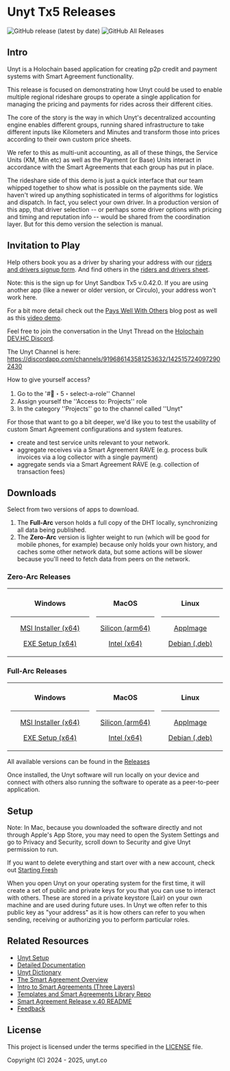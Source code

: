 # Unyt Tx5 Releases

![GitHub release (latest by date)](https://img.shields.io/github/v/release/unytco/unyt-sandbox-tx5?style=for-the-badge)
![GitHub All Releases](https://img.shields.io/github/downloads/unytco/unyt-sandbox-tx5/total?style=for-the-badge)

## Intro

Unyt is a Holochain based application for creating p2p credit and payment systems with Smart Agreement functionality.

This release is focused on demonstrating how Unyt could be used to enable multiple regional rideshare groups to operate a single application for managing the pricing and payments for rides across their different cities.

The core of the story is the way in which Unyt's decentralized accounting engine enables different groups, running shared infrastructure to take different inputs like Kilometers and Minutes and transform those into prices according to their own custom price sheets.

We refer to this as multi-unit accounting, as all of these things, the Service Units (KM, Min etc) as well as the Payment (or Base) Units interact in accordance with the Smart Agreements that each group has put in place.

The rideshare side of this demo is just a quick interface that our team whipped together to show what is possible on the payments side. We haven't wired up anything sophisticated in terms of algorithms for logistics and dispatch. In fact, you select your own driver. In a production version of this app, that driver selection -- or perhaps some driver options with pricing and timing and reputation info -- would be shared from the coordination layer. But for this demo version the selection is manual.

## Invitation to Play

Help others book you as a driver by sharing your address with our [riders and drivers signup form](https://forms.gle/KfsN3GzM3Z7V7tbj7). And find others in the [riders and drivers sheet](https://docs.google.com/spreadsheets/d/1aZ_7baIEhOT0jGXRYE9lFje-2hmOL2b62pjzfsPaKiY/edit?usp=sharing).

Note: this is the sign up for Unyt Sandbox Tx5 v.0.42.0. If you are using another app (like a newer or older version, or Circulo), your address won't work here.

For a bit more detail check out the [Pays Well With Others](https://unyt.co/blog/pays-well-with-others/) blog post as well as this [video demo](https://www.youtube.com/watch?v=BezY8h4GZto).

Feel free to join the conversation in the Unyt Thread on the [Holochain DEV.HC Discord](https://discord.com/invite/k55DS5dmPH).

The Unyt Channel is here:
https://discordapp.com/channels/919686143581253632/1425157240972902430

How to give yourself access? 
1. Go to the '#👤・5・select-a-role'' Channel
2. Assign yourself the ''Access to: Projects'' role 
3. In the category ''Projects'' go to the channel called ''Unyt"

For those that want to go a bit deeper, we'd like you to test the usability of custom Smart Agreement configurations and system features.

* create and test service units relevant to your network.
* aggregate receives via a Smart Agreement RAVE (e.g. process bulk invoices via a log collector with a single payment)
* aggregate sends via a Smart Agreement RAVE (e.g. collection of transaction fees)


## Downloads 

Select from two versions of apps to download. 
1. The **Full-Arc** verson holds a full copy of the DHT locally, synchronizing all data being published. 
2. The **Zero-Arc** version is lighter weight to run (which will be good for mobile phones, for example) because only holds your own history, and caches some other network data, but some actions will be slower because you'll need to fetch data from peers on the network.

### Zero-Arc Releases

<div align="center">

<table>
<tr>
<td width="33%" align="center">

#### **Windows**

---

[MSI Installer (x64)](https://github.com/unytco/unyt-sandbox-tx5/releases/download/v0.42.0/Unyt-tx5_zero-arc_0.42.0_x64_windows.msi)

[EXE Setup (x64)](https://github.com/unytco/unyt-sandbox-tx5/releases/download/v0.42.0/Unyt-tx5_zero-arc_0.42.0_x64_windows.exe)

</td>
<td width="25%" align="center">

#### **MacOS**

---

[Silicon (arm64)](https://github.com/unytco/unyt-sandbox-tx5/releases/download/v0.42.0/Unyt-tx5_zero-arc_0.42.0_aarch64_darwin.dmg)

[Intel (x64)](https://github.com/unytco/unyt-sandbox-tx5/releases/download/v0.42.0/Unyt-tx5_zero-arc_0.42.0_x64_darwin.dmg)

</td>
<td width="25%" align="center">

#### **Linux**

---

[AppImage](https://github.com/unytco/unyt-sandbox-tx5/releases/download/v0.42.0/Unyt-tx5_zero-arc_0.42.0_amd64_linux.AppImage)

[Debian (.deb)](https://github.com/unytco/unyt-sandbox-tx5/releases/download/v0.42.0/Unyt-tx5_zero-arc_0.42.0_amd64_linux.deb)

</td>
<!-- 
<td width="25%" align="center">

#### **Android**

---

[APK](https://github.com/unytco/unyt-sandbox-tx5/releases/download/v0.0.1/app-universal-release.apk)

[AAB Bundle](https://github.com/unytco/unyt-sandbox-tx5/releases/download/v0.0.1/app-universal-release.aab)

</td> 
-->
</tr>
</table>

</div>

### Full-Arc Releases

<div align="center">

<table>
<tr>
<td width="33%" align="center">

#### **Windows**

---

[MSI Installer (x64)](https://github.com/unytco/unyt-sandbox-tx5/releases/download/v0.42.0/Unyt-tx5_0.42.0_x64_windows.msi)

[EXE Setup (x64)](https://github.com/unytco/unyt-sandbox-tx5/releases/download/v0.42.0/Unyt-tx5_0.42.0_x64_windows.exe)

</td>
<td width="25%" align="center">

#### **MacOS**

---

[Silicon (arm64)](https://github.com/unytco/unyt-sandbox-tx5/releases/download/v0.42.0/Unyt-tx5_0.42.0_aarch64_darwin.dmg)

[Intel (x64)](https://github.com/unytco/unyt-sandbox-tx5/releases/download/v0.42.0/Unyt-tx5_0.42.0_x64_darwin.dmg)

</td>
<td width="25%" align="center">

#### **Linux**

---

[AppImage](https://github.com/unytco/unyt-sandbox-tx5/releases/download/v0.42.0/Unyt-tx5_0.42.0_amd64_linux.AppImage)

[Debian (.deb)](https://github.com/unytco/unyt-sandbox-tx5/releases/download/v0.42.0/Unyt-tx5_0.42.0_amd64_linux.deb)

</tr>
</table>
</div>

All available versions can be found in the [Releases](https://github.com/unytco/unyt-sandbox-tx5/releases/)

Once installed, the Unyt software will run locally on your device and connect with others also running the software to operate as a peer-to-peer application.

## Setup

Note: In Mac, because you downloaded the software directly and not through Apple's App Store, you may need to open the System Settings and go to Privacy and Security, scroll down to Security and give Unyt permission to run.

If you want to delete everything and start over with a new account, check out [Starting Fresh](./testing_docs/starting_fresh.md)


When you open Unyt on your operating system for the first time, it will create a set of public and private keys for you that you can use to interact with others. These are stored in a private keystore (Lair) on your own machine and are used during future uses. In Unyt we often refer to this public key as "your address" as it is how others can refer to you when sending, receiving or authorizing you to perform particular roles.

## Related Resources

- [Unyt Setup](./README.md)
- [Detailed Documentation](./testing_docs/5_0_phase_5_testing_details.md)
- [Unyt Dictionary](./testing_docs/4_2_unyt-dictionary.md)
- [The Smart Agreement Overview](./testing_docs/5_0_Smart_Agreement_Release.md)
- [Intro to Smart Agreements (Three Layers)](./testing_docs/4_1_intro_to_smart_agreements.md)
- [Templates and Smart Agreements Library Repo](https://github.com/unytco/smart_agreement_library)
- [Smart Agreement Release v.40 README](./testing_docs/5_0_Smart_Agreements_README.md)
- [Feedback](https://github.com/orgs/unytco/projects/5/views/1)


## License

This project is licensed under the terms specified in the [LICENSE](LICENSE) file.

Copyright (C) 2024 - 2025, unyt.co
